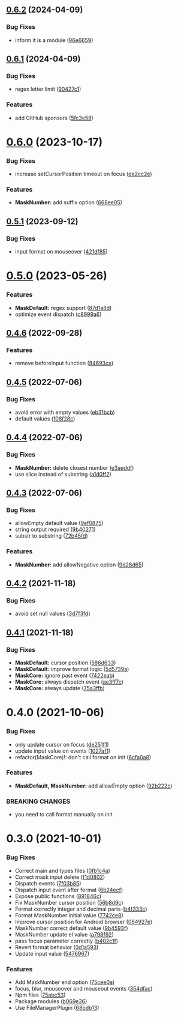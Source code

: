 ## [0.6.2](https://github.com/ionited/mask/compare/0.6.1...0.6.2) (2024-04-09)

### Bug Fixes

* inform it is a module ([96e6659](https://github.com/ionited/mask/commit/96e6659b285d95d89571db116dfd2a8566d9512f))

## [0.6.1](https://github.com/ionited/mask/compare/0.6.0...0.6.1) (2024-04-09)

### Bug Fixes

* regex letter limit ([90427c1](https://github.com/ionited/mask/commit/90427c159a381f0aab2572b825c2db9bb0845b01))

### Features

* add GitHub sponsors ([5fc3e58](https://github.com/ionited/mask/commit/5fc3e587973674e5e7de2b908bd8676d4e8702c5))

# [0.6.0](https://github.com/ionited/mask/compare/0.5.1...0.6.0) (2023-10-17)

### Bug Fixes

* increase setCursorPosition timeout on focus ([de2cc2e](https://github.com/ionited/mask/commit/de2cc2ecfd0b1e26a1fb4717b7d41258f52a2ead))

### Features

* **MaskNumber:** add suffix option ([668ee05](https://github.com/ionited/mask/commit/668ee051390988acaf9fad2034d2d73ccfa78b4e))

## [0.5.1](https://github.com/ionited/mask/compare/0.5.0...0.5.1) (2023-09-12)

### Bug Fixes

* input format on mouseover ([421df85](https://github.com/ionited/mask/commit/421df8525779de406acc191bb060c0f8877263ce))

# [0.5.0](https://github.com/ionited/mask/compare/0.4.6...0.5.0) (2023-05-26)

### Features

* **MaskDefault:** regex support ([87d1a8d](https://github.com/ionited/mask/commit/87d1a8d262fc160b44699d231b80fdae22cfe249))
* optimize event dispatch ([c8999a6](https://github.com/ionited/mask/commit/c8999a61736b63b4968da50c5bd62385cb6171b2))

## [0.4.6](https://github.com/ionited/mask/compare/0.4.5...0.4.6) (2022-09-28)

### Features

* remove beforeInput function ([84693ce](https://github.com/ionited/mask/commit/84693ceaddf4335b202ca14384363030e27b16d2))

## [0.4.5](https://github.com/ionited/mask/compare/0.4.4...0.4.5) (2022-07-06)

### Bug Fixes

* avoid error with empty values ([eb31bcb](https://github.com/ionited/mask/commit/eb31bcb32e9bc0b642a5c25b4844e8f9c1358c32))
* default values ([f08f28c](https://github.com/ionited/mask/commit/f08f28c77f736550097b25b0b42eaa2a6b106309))

## [0.4.4](https://github.com/ionited/mask/compare/0.4.3...0.4.4) (2022-07-06)

### Bug Fixes

* **MaskNumber:** delete closest number ([e3aeddf](https://github.com/ionited/mask/commit/e3aeddfdba3ab054d382621e624ce12ed6596b2a))
* use slice instead of substring ([a1d0ff2](https://github.com/ionited/mask/commit/a1d0ff25706c82aeae0dc8cd368b8b9b75683fda))

## [0.4.3](https://github.com/ionited/mask/compare/0.4.2...0.4.3) (2022-07-06)

### Bug Fixes

* allowEmpty default value ([9ef0875](https://github.com/ionited/mask/commit/9ef0875f4ce178a1c31b55d07488d98999cbafc7))
* string output required ([9b40271](https://github.com/ionited/mask/commit/9b40271ee0ff5f428235ab1cec1a146bcfb799b8))
* substr to substring ([72b45fd](https://github.com/ionited/mask/commit/72b45fd491b830e431967c310e69589b23933f0e))

### Features

* **MaskNumber:** add allowNegative option ([9d28d65](https://github.com/ionited/mask/commit/9d28d657a2151af4a3a4ac446a1024a2056f1c9d))

## [0.4.2](https://github.com/ionited/mask/compare/0.4.1...0.4.2) (2021-11-18)

### Bug Fixes

* avoid set null values ([3d7f3fd](https://github.com/ionited/mask/commit/3d7f3fd2ac7723d14909ec1fff2609f75289e13d))


## [0.4.1](https://github.com/ionited/mask/compare/0.4.0...0.4.1) (2021-11-18)

### Bug Fixes

* **MaskDefault:** cursor position ([586d633](https://github.com/ionited/mask/commit/586d6331447b8fa946a7ebb58f1ea245b540a677))
* **MaskDefault:** improve format logic ([5d5739a](https://github.com/ionited/mask/commit/5d5739a96bd83aa9a37c26be1e1ac52cb3ed79fb))
* **MaskCore:** ignore past event ([7422eab](https://github.com/ionited/mask/commit/7422eaba1d67776cc163b5c5a0e61cf38373ff6c))
* **MaskCore:** always dispatch event ([ae3ff7c](https://github.com/ionited/mask/commit/ae3ff7cde145235078631917177279b9c2034edd))
* **MaskCore:** always update ([75a3ffb](https://github.com/ionited/mask/commit/75a3ffbcf6c87e5cd803118fbf9584af48e57e29))


# 0.4.0 (2021-10-06)

### Bug Fixes

* only update cursor on focus ([de251f1](https://github.com/ionited/mask/commit/de251f19897b8e6c0852d356f4e0b7bdc48741e0))
* update input value on events ([1027af1](https://github.com/ionited/mask/commit/1027af18a6b67e78a43cb53746b505faae2f81d4))
* refactor(MaskCore)!: don't call format on init ([6cfa0a8](https://github.com/ionited/mask/commit/6cfa0a8591b6402002ef0037590730474321ae85))

### Features

* **MaskDefault, MaskNumber:** add allowEmpty option ([92b222c](https://github.com/ionited/mask/commit/92b222ccb28b5dccc5f27be8a5dfd7cae63afbd6))

### BREAKING CHANGES

* you need to call format manually on init


# 0.3.0 (2021-10-01)

### Bug Fixes

* Correct main and types files ([0fb1c4a](https://github.com/ionited/mask/commit/0fb1c4aa30b33ad8d59539a9282e7356d5e19c00))
* Correct mask input delete ([f1d0802](https://github.com/ionited/mask/commit/f1d0802e33628068d441994254e5a37039c0730c))
* Dispatch events ([7f03b85](https://github.com/ionited/mask/commit/7f03b852dced9990a2972a6c645523fd90ab1742))
* Dispatch input event after format ([6b24ecf](https://github.com/ionited/mask/commit/6b24ecf4643776da49a516cbacc7863d567c1fb6))
* Expose public functions ([891846c](https://github.com/ionited/mask/commit/891846cc7b65bc31eff5ca4f4a38fd0422f3945c))
* Fix MaskNumber cursor position ([56b8d9c](https://github.com/ionited/mask/commit/56b8d9c05008fe99f83397e3ac5adad64369606c))
* Format correctly integer and decimal parts ([b4f333c](https://github.com/ionited/mask/commit/b4f333c93a5f20d8e28527e6635d43f0aa58b37b))
* Format MaskNumber initial value ([7742ce8](https://github.com/ionited/mask/commit/7742ce8e65c7c839759927f7d39ebc19a897299b))
* Improve cursor position for Android browser ([084927e](https://github.com/ionited/mask/commit/084927eb1c9b02cea047f4da2ec7f251d5b2add2))
* MaskNumber correct default value ([9b4593f](https://github.com/ionited/mask/commit/9b4593f171636117628c436717a3b4de2b21a8ed))
* MaskNumber update el value ([a798f92](https://github.com/ionited/mask/commit/a798f92d23251a7ea19d62c140185855c76cb407))
* pass focus parameter correctly ([b402c1f](https://github.com/ionited/mask/commit/b402c1f5c96f615092d89c437109695abef00faf))
* Revert format behavior ([0d1a593](https://github.com/ionited/mask/commit/0d1a593902561854605985de0c3a462a07fde250))
* Update input value ([5476967](https://github.com/ionited/mask/commit/54769671075cb4ecdbb1c97129d9cecc01a9f7b5))

### Features

* Add MaskNumber end option ([75cee0a](https://github.com/ionited/mask/commit/75cee0a888a3eb99d94e0c389142116f866fb524))
* focus, blur, mouseover and mouseout events ([354dfac](https://github.com/ionited/mask/commit/354dfac70b956008ce2e3365e70045e36a7b7294))
* Npm files ([75abc53](https://github.com/ionited/mask/commit/75abc530a30e892d6334ff0184d05f82b04e97fe))
* Package modules ([b069e36](https://github.com/ionited/mask/commit/b069e3655e5b07853b1f97873ff8af4578f76979))
* Use FileManagerPlugin ([68bdb13](https://github.com/ionited/mask/commit/68bdb13dafa512344950b9bbdf3fa45baffb7ea1))
